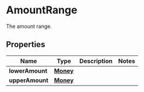 

# AmountRange

The amount range.

## Properties

| Name | Type | Description | Notes |
|------------ | ------------- | ------------- | -------------|
|**lowerAmount** | [**Money**](Money.md) |  |  |
|**upperAmount** | [**Money**](Money.md) |  |  |



